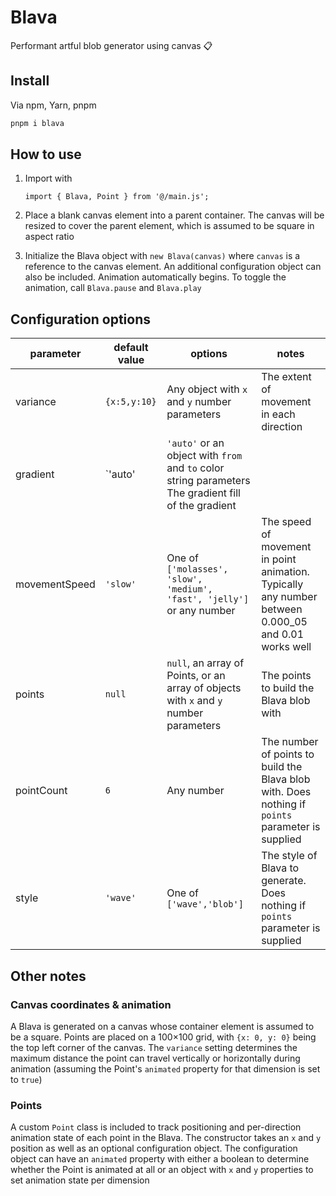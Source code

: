 # Blava

Performant artful blob generator using canvas 📋

## Install

Via npm, Yarn, pnpm

```bash
pnpm i blava
```

## How to use

1. Import with

   `import { Blava, Point } from '@/main.js';`

2. Place a blank canvas element into a parent container. The canvas will be resized to cover the parent element, which is assumed to be square in aspect ratio
3. Initialize the Blava object with `new Blava(canvas)` where `canvas` is a reference to the canvas element. An additional configuration object can also be included. Animation automatically begins. To toggle the animation, call `Blava.pause` and `Blava.play`

## Configuration options

| parameter     | default value | options                                                                                              | notes                                                                                               |
| ------------- | ------------- | ---------------------------------------------------------------------------------------------------- | --------------------------------------------------------------------------------------------------- |
| variance      | `{x:5,y:10}`  | Any object with `x` and `y` number parameters                                                        | The extent of movement in each direction                                                            |
| gradient      | `'auto'       | `'auto'` or an object with `from` and `to` color string parameters The gradient fill of the gradient |                                                                                                     |
| movementSpeed | `'slow'`      | One of `['molasses', 'slow', 'medium', 'fast', 'jelly']` or any number                               | The speed of movement in point animation. Typically any number between 0.000_05 and 0.01 works well |
| points        | `null`        | `null`, an array of Points, or an array of objects with `x` and `y` number parameters                | The points to build the Blava blob with                                                             |
| pointCount    | `6`           | Any number                                                                                           | The number of points to build the Blava blob with. Does nothing if `points` parameter is supplied   |
| style         | `'wave'`      | One of `['wave','blob']`                                                                             | The style of Blava to generate. Does nothing if `points` parameter is supplied                      |

## Other notes

### Canvas coordinates & animation

A Blava is generated on a canvas whose container element is assumed to be a square. Points are placed on a 100×100 grid, with `{x: 0, y: 0}` being the top left corner of the canvas. The `variance` setting determines the maximum distance the point can travel vertically or horizontally during animation (assuming the Point's `animated` property for that dimension is set to `true`)

### Points

A custom `Point` class is included to track positioning and per-direction animation state of each point in the Blava. The constructor takes an `x` and `y` position as well as an optional configuration object. The configuration object can have an `animated` property with either a boolean to determine whether the Point is animated at all or an object with `x` and `y` properties to set animation state per dimension

